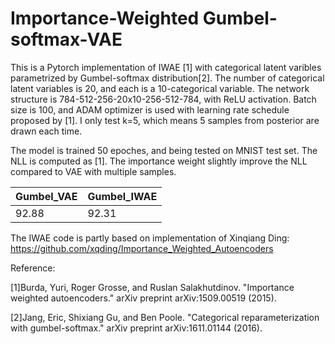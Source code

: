 # Importance-Weighted Gumbel-softmax-VAE

This is a Pytorch implementation of IWAE [1] with categorical latent varibles parametrized by Gumbel-softmax distribution[2]. The number of  categorical latent variables is 20, and each is a 10-categorical variable. The network structure is 784-512-256-20x10-256-512-784, with ReLU activation. Batch size is 100, and ADAM optimizer is used with learning rate schedule proposed by [1]. I only test k=5, which means 5 samples from posterior are drawn each time.

The model is trained 50 epoches, and being tested on MNIST test set. The NLL is computed as [1]. The importance weight slightly improve the NLL compared to VAE with multiple samples.

| Gumbel_VAE | Gumbel_IWAE |
| ------------- | ------------- |
| 92.88  | 92.31  |

The IWAE code is partly based on implementation of Xinqiang Ding: https://github.com/xqding/Importance_Weighted_Autoencoders

Reference:

[1]Burda, Yuri, Roger Grosse, and Ruslan Salakhutdinov. "Importance weighted autoencoders." arXiv preprint arXiv:1509.00519 (2015).

[2]Jang, Eric, Shixiang Gu, and Ben Poole. "Categorical reparameterization with gumbel-softmax." arXiv preprint arXiv:1611.01144 (2016).
